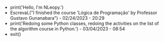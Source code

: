 - print('Hello, I'm NLeopy.')
- EscrevaL("I finished the course 'Lógica de Programação' by Professor Gustavo Gunanabara") - 02/24/2023 - 20:29
- print('Redoing some Python classes, redoing the activities on the list of the algorithm course in Python.') - 03/04/2023 - 08:54
- exit()
<!---
NLeopy/NLeopy is a ✨ special ✨ repository because its `README.md` (this file) appears on your GitHub profile.
You can click the Preview link to take a look at your changes.
--->
